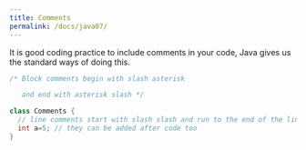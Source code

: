 ```yaml
---
title: Comments
permalink: /docs/java07/
---
```


It is good coding practice to include comments in your code, Java gives us the standard ways of doing this.  

```java
/* Block comments begin with slash asterisk

   and end with asterisk slash */

class Comments {
  // line comments start with slash slash and run to the end of the line
  int a=5; // they can be added after code too
}
```


